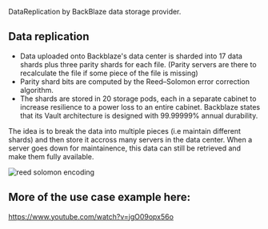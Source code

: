 DataReplication by BackBlaze data storage provider.

## Data replication
* Data uploaded onto Backblaze's data center is sharded into 17 data shards plus three parity shards for each file. (Parity servers are there to recalculate the file if some piece of the file is missing)
* Parity shard bits are computed by the Reed–Solomon error correction algorithm. 
* The shards are stored in 20 storage pods, each in a separate cabinet to increase resilience to a power loss to an entire cabinet. Backblaze states that its Vault architecture is designed with 99.99999% annual durability.

The idea is to break the data into multiple pieces (i.e maintain different shards) and then store it accross many servers in the data center. When a server goes down for maintainence, this data can still be retrieved and make them fully available.

![reed solomon encoding](https://user-images.githubusercontent.com/6800366/37762274-d3445332-2de1-11e8-870c-4b6c375291af.PNG)


## More of the use case example here:
https://www.youtube.com/watch?v=jgO09opx56o
